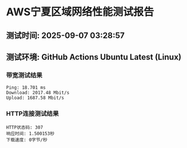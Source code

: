 # AWS宁夏区域网络性能测试报告
## 测试时间: 2025-09-07 03:28:57
## 测试环境: GitHub Actions Ubuntu Latest (Linux)

### 带宽测试结果
```
Ping: 18.701 ms
Download: 2017.48 Mbit/s
Upload: 1687.58 Mbit/s
```

### HTTP连接测试结果
```
HTTP状态码: 307
响应时间: 1.500153秒
下载速度: 0字节/秒
```

